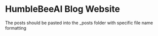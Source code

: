 # HumbleBeeAI Blog Website

The posts should be pasted into the _posts folder with specific file name formatting